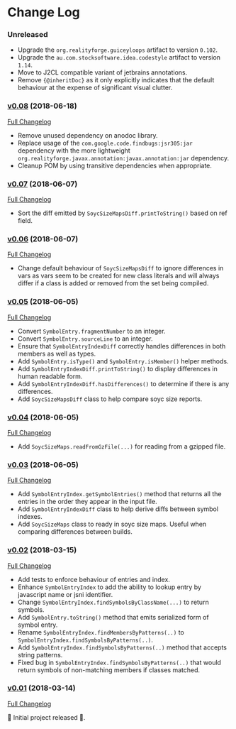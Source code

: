 # Change Log

### Unreleased

* Upgrade the `org.realityforge.guiceyloops` artifact to version `0.102`.
* Upgrade the `au.com.stocksoftware.idea.codestyle` artifact to version `1.14`.
* Move to J2CL compatible variant of jetbrains annotations.
* Remove `{@inheritDoc}` as it only explicitly indicates that the default behaviour at the expense of significant visual clutter.

### [v0.08](https://github.com/realityforge/gwt-symbolmap/tree/v0.08) (2018-06-18)
[Full Changelog](https://github.com/realityforge/gwt-symbolmap/compare/v0.07...v0.08)

* Remove unused dependency on anodoc library.
* Replace usage of the `com.google.code.findbugs:jsr305:jar` dependency with the more lightweight
  `org.realityforge.javax.annotation:javax.annotation:jar` dependency.
* Cleanup POM by using transitive dependencies when appropriate.

### [v0.07](https://github.com/realityforge/gwt-symbolmap/tree/v0.07) (2018-06-07)
[Full Changelog](https://github.com/realityforge/gwt-symbolmap/compare/v0.06...v0.07)

* Sort the diff emitted by `SoycSizeMapsDiff.printToString()` based on ref field.

### [v0.06](https://github.com/realityforge/gwt-symbolmap/tree/v0.06) (2018-06-07)
[Full Changelog](https://github.com/realityforge/gwt-symbolmap/compare/v0.05...v0.06)

* Change default behaviour of `SoycSizeMapsDiff` to ignore differences in vars as vars seem to be
  created for new class literals and will always differ if a class is added or removed from the
  set being compiled.

### [v0.05](https://github.com/realityforge/gwt-symbolmap/tree/v0.05) (2018-06-05)
[Full Changelog](https://github.com/realityforge/gwt-symbolmap/compare/v0.04...v0.05)

* Convert `SymbolEntry.fragmentNumber` to an integer.
* Convert `SymbolEntry.sourceLine` to an integer.
* Ensure that `SymbolEntryIndexDiff` correctly handles differences in both members as well as types.
* Add `SymbolEntry.isType()` and `SymbolEntry.isMember()` helper methods.
* Add `SymbolEntryIndexDiff.printToString()` to display differences in human readable form.
* Add `SymbolEntryIndexDiff.hasDifferences()` to determine if there is any differences.
* Add `SoycSizeMapsDiff` class to help compare soyc size reports.

### [v0.04](https://github.com/realityforge/gwt-symbolmap/tree/v0.04) (2018-06-05)
[Full Changelog](https://github.com/realityforge/gwt-symbolmap/compare/v0.03...v0.04)

* Add `SoycSizeMaps.readFromGzFile(...)` for reading from a gzipped file.

### [v0.03](https://github.com/realityforge/gwt-symbolmap/tree/v0.03) (2018-06-05)
[Full Changelog](https://github.com/realityforge/gwt-symbolmap/compare/v0.02...v0.03)

* Add `SymbolEntryIndex.getSymbolEntries()` method that returns all the entries in the order they appear
  in the input file.
* Add `SymbolEntryIndexDiff` class to help derive diffs between symbol indexes.
* Add `SoycSizeMaps` class to ready in soyc size maps. Useful when comparing differences between builds.

### [v0.02](https://github.com/realityforge/gwt-symbolmap/tree/v0.02) (2018-03-15)
[Full Changelog](https://github.com/realityforge/gwt-symbolmap/compare/v0.01...v0.02)

* Add tests to enforce behaviour of entries and index.
* Enhance `SymbolEntryIndex` to add the ability to lookup entry by javascript name or jsni identifier.
* Change `SymbolEntryIndex.findSymbolsByClassName(...)` to return symbols.
* Add `SymbolEntry.toString()` method that emits serialized form of symbol entry.
* Rename `SymbolEntryIndex.findMembersByPatterns(..)` to `SymbolEntryIndex.findSymbolsByPatterns(..)`.
* Add `SymbolEntryIndex.findSymbolsByPatterns(..)` method that accepts string patterns.
* Fixed bug in `SymbolEntryIndex.findSymbolsByPatterns(..)` that would return symbols of non-matching members if
  classes matched.

### [v0.01](https://github.com/realityforge/gir/tree/v0.01) (2018-03-14)
[Full Changelog](https://github.com/realityforge/gir/compare/2edd3c5155779ee1a5b830a7056d374efc33002e...v0.01)

‎🎉	 Initial project released ‎🎉.
